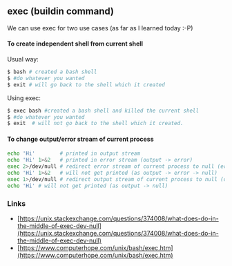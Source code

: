 ## exec (buildin command)

We can use exec for two use cases (as far as I learned today :-P)

#### To create independent shell from current shell

Usual way:
```bash
$ bash # created a bash shell
$ #do whatever you wanted
$ exit # will go back to the shell which it created
 ```

Using exec:
```bash
$ exec bash #created a bash shell and killed the current shell
$ #do whatever you wanted
$ exit  # will not go back to the shell which it created.
```

#### To change output/error stream of current process

```bash
echo 'Hi'        # printed in output stream
echo 'Hi' 1>&2   # printed in error stream (output -> error)
exec 2>/dev/null # redirect error stream of current process to null (error -> null)
echo 'Hi' 1>&2   # will not get printed (as output -> error -> null)
exec 1>/dev/null # redirect output stream of current process to null (output -> null)
echo 'Hi' # will not get printed (as output -> null)
```

### Links
- [https://unix.stackexchange.com/questions/374008/what-does-do-in-the-middle-of-exec-dev-null](https://unix.stackexchange.com/questions/374008/what-does-do-in-the-middle-of-exec-dev-null)
- [https://www.computerhope.com/unix/bash/exec.htm](https://www.computerhope.com/unix/bash/exec.htm)